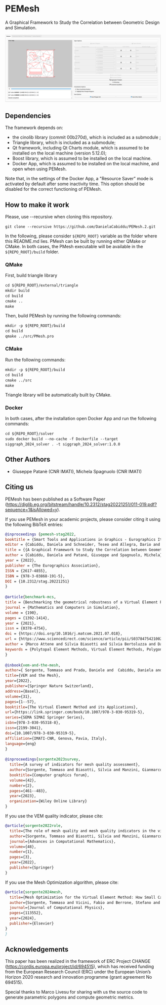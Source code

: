 # PEMesh

A Graphical Framework to Study the Correlation between Geometric Design and Simulation.

<p align="center"><img src="pemesh_rep_image.png" width="750"></p>

## Dependencies

The framework depends on:
- the cinolib library (commit 00b270d), which is included as a submodule ;
- Triangle library, which is included as a submodule;
- Qt framework, including Qt Charts module, which is assumed to be installed on the local machine (version 5.12.0);
- Boost library, which is assumed to be installed on the local machine.
- Docker App, which is assumed to be installed on the local machine, and open when using PEMesh.

Note that, in the settings of the Docker App, a "Resource Saver" mode is activated by default after some inactivity time. 
This option should be disabled for the correct functioning of PEMesh.

## How to make it work

Please, use --recursive when cloning this repository.

`git clone --recursive https://github.com/DanielaCabiddu/PEMesh.2.git`

In the following, please consider `${REPO_ROOT}` variable as the folder where this README.md lies.
PMesh can be built by running either QMake or CMake. 
In both cases, the PMesh executable will be available in the `${REPO_ROOT}/build` folder.

### QMake 

First, build triangle library

`cd ${REPO_ROOT}/external/triangle`\
`mkdir build`\
`cd build`\
`cmake ..`\
`make`

Then, build PEMesh by running the following commands:

`mkdir -p ${REPO_ROOT}/build`\
`cd build`\
`qmake ../src/PMesh.pro`

### CMake

Run the following commands:

`mkdir -p ${REPO_ROOT}/build`\
`cd build`\
`cmake ../src`\
`make`

Triangle library will be automatically built by CMake.

### Docker

In both cases, after the installation open Docker App and run the following commands:

`cd ${REPO_ROOT}/solver`\
`sudo docker build --no-cache -f Dockerfile --target siggraph_2024_solver . -t siggraph_2024_solver:1.0.0`

## Other Authors
* Giuseppe Patanè (CNR IMATI), Michela Spagnuolo (CNR IMATI)

## Citing us
PEMesh has been published as a Software Paper (https://diglib.eg.org/bitstream/handle/10.2312/stag20221251/011-019.pdf?sequence=1&isAllowed=y).

If you use PEMesh in your academic projects, please consider citing it using the following BibTeX entries:

```bibtex
@inproceedings {pemesh-stag2022,
booktitle = {Smart Tools and Applications in Graphics - Eurographics Italian Chapter Conference},
editor = {Cabiddu, Daniela and Schneider, Teseo and Allegra, Dario and Catalano, Chiara Eva and Cherchi, Gianmarco and Scateni, Riccardo},
title = {{A Graphical Framework to Study the Correlation between Geometric Design and Simulation}},
author = {Cabiddu, Daniela and Patané, Giuseppe and Spagnuolo, Michela},
year = {2022},
publisher = {The Eurographics Association},
ISSN = {2617-4855},
ISBN = {978-3-03868-191-5},
DOI = {10.2312/stag.20221251}
}

@article{benchmark-mcs,
title = {Benchmarking the geometrical robustness of a Virtual Element Poisson solver},
journal = {Mathematics and Computers in Simulation},
volume = {190},
pages = {1392-1414},
year = {2021},
issn = {0378-4754},
doi = {https://doi.org/10.1016/j.matcom.2021.07.018},
url = {https://www.sciencedirect.com/science/article/pii/S0378475421002706},
author = {Marco Attene and Silvia Biasotti and Silvia Bertoluzza and Daniela Cabiddu and Marco Livesu and Giuseppe Patanè and Micol Pennacchio and Daniele Prada and Michela Spagnuolo},
keywords = {Polytopal Element Methods, Virtual Element Methods, Polygonal meshes, Geometric metrics, Geometry-PEM correlation}
}

@inbook{vem-and-the-mesh,
author={ Sorgente, Tommaso and Prada, Daniele and  Cabiddu, Daniela and Biasotti, Silvia and  Patanè, Giuseppe and Pennacchio, Micol  and  Bertoluzza, Silvia and  Manzini, Gianmarco and  Spagnuolo, Michela},
title={VEM and the Mesh},
year={2022},
publisher={Springer Nature Switzerland},
address={Basel},
volume={31},
pages={1--57},
booktitle={The Virtual Element Method and its Applications},
url={https://link.springer.com/book/10.1007/978-3-030-95319-5},
series={SEMA SIMAI Springer Series},
isbn={978-3-030-95318-8},
issn={2199-3041},
doi={10.1007/978-3-030-95319-5},
affiliation={IMATI-CNR, Genova, Pavia, Italy},
language={eng}
}

@inproceedings{sorgente2023survey,
  title={A survey of indicators for mesh quality assessment},
  author={Sorgente, Tommaso and Biasotti, Silvia and Manzini, Gianmarco and Spagnuolo, Michela},
  booktitle={Computer graphics forum},
  volume={42},
  number={2},
  pages={461--483},
  year={2023},
  organization={Wiley Online Library}
}
```

If you use the VEM quality indicator, please cite:

```bibtex
@article{sorgente2022role,
  title={The role of mesh quality and mesh quality indicators in the virtual element method},
  author={Sorgente, Tommaso and Biasotti, Silvia and Manzini, Gianmarco and Spagnuolo, Michela},
  journal={Advances in Computational Mathematics},
  volume={48},
  number={1},
  pages={3},
  year={2022},
  publisher={Springer}
}
```

If you use the Mesh Optimization algorithm, please cite:

```bibtex
@article{sorgente2024mesh,
  title={Mesh Optimization for the Virtual Element Method: How Small Can an Agglomerated Mesh Become?},
  author={Sorgente, Tommaso and Vicini, Fabio and Berrone, Stefano and Biasotti, Silvia and Manzini, Gianmarco and Spagnuolo, Michela},
  journal={Journal of Computational Physics},
  pages={113552},
  year={2024},
  publisher={Elsevier}
}
}
```

## Acknowledgements
This paper has been realized in the framework of ERC Project CHANGE (https://cordis.europa.eu/project/id/694515), which has received funding from the European Research Council (ERC) under the European Union’s Horizon 2020 research and innovation programme (grant agreement No 694515).

Special thanks to Marco Livesu for sharing with us the source code to generate parametric polygons and compute geometric metrics.
